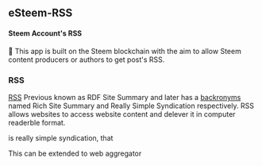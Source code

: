 ## eSteem-RSS
#### Steem Account's RSS
💐 This app is built on the Steem blockchain with the aim to allow Steem content producers or authors to get post's RSS.

### RSS
[RSS](https://en.wikipedia.org/wiki/RSS) Previous known as RDF Site Summary and later has a [backronyms](https://en.wikipedia.org/wiki/Backronym) named Rich Site Summary and Really Simple Syndication respectively. RSS allows websites to access website content and delever it in computer readerble format.

is really simple syndication, that

This can be extended to web aggregator 


